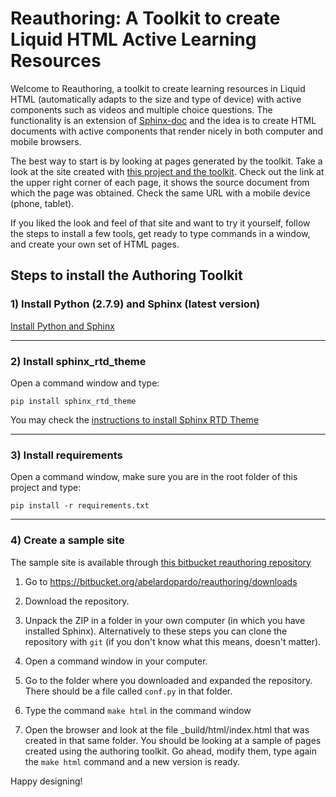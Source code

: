 # Reauthoring: A Toolkit to create Liquid HTML Active Learning Resources

Welcome to Reauthoring, a toolkit to create learning resources in Liquid HTML
(automatically adapts to the size and type of device) with active components
such as videos and multiple choice questions. The functionality is an extension
of [Sphinx-doc](http://sphinx-doc.org) and the idea is to create HTML documents
with active components that render nicely in both computer and mobile browsers.

The best way to start is by looking at pages generated by the toolkit. Take a
look at the site created with
[this project and the toolkit](http://abelardopardo.com/Reauthoring). Check out
the link at the upper right corner of each page, it shows the source document
from which the page was obtained. Check the same URL with a mobile device
(phone, tablet).

If you liked the look and feel of that site and want to try it yourself, follow
the steps to install a few tools, get ready to type commands in a window, and
create your own set of HTML pages.

## Steps to install the Authoring Toolkit


### 1) Install Python (2.7.9) and Sphinx (latest version)

[Install Python and Sphinx](http://sphinx-doc.org/latest/install.html)

---
 
### 2) Install sphinx_rtd_theme

Open a command window and type:

`pip install sphinx_rtd_theme`

You may check the
[instructions to install Sphinx RTD Theme](https://github.com/snide/sphinx_rtd_theme)

---

### 3) Install requirements

Open a command window, make sure you are in the root folder of this project and
type:

`pip install -r requirements.txt`

---

### 4) Create a sample site

The sample site is available through [this bitbucket reauthoring repository](https://bitbucket.org/abelardopardo/reauthoring)

1. Go to https://bitbucket.org/abelardopardo/reauthoring/downloads
  
2. Download the repository. 
  
3. Unpack the ZIP in a folder in your own computer (in which you have installed
   Sphinx). Alternatively to these steps you can clone the repository with
   `git` (if you don't know what this means, doesn't matter).
    
4. Open a command window in your computer.
  
5. Go to the folder where you downloaded and expanded the repository. There
   should be a file called `conf.py` in that folder.
       
6. Type the command `make html` in the command window
	   
7. Open the browser and look at the file _build/html/index.html that was
   created in that same folder. You should be looking at a sample of pages
   created using the authoring toolkit. Go ahead, modify them, type again the
   `make html` command and a new version is ready.

Happy designing!
